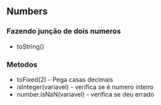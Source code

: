 

## Numbers

### Fazendo junção de dois numeros

- toString()

### Metodos

- toFixed(2) - Pega casas decimais
- isInteger(variavel) - verifica se é numero inteiro
- number.isNaN(variavel) - verifica se deu errado
